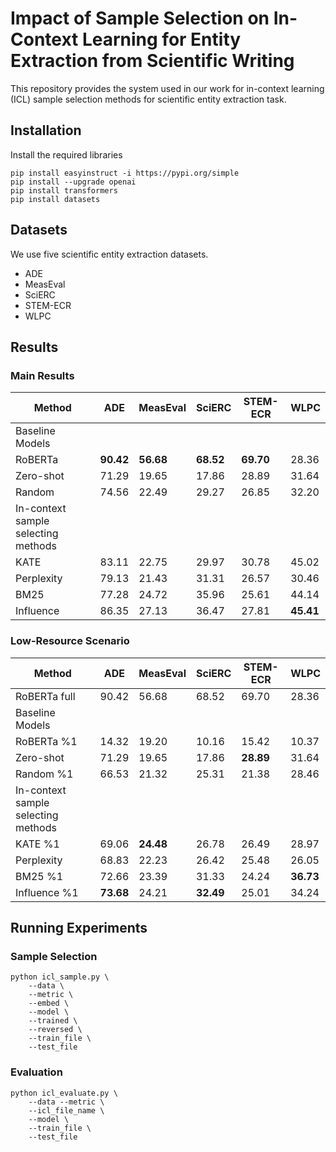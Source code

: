 
# Impact of Sample Selection on In-Context Learning for Entity Extraction from Scientific Writing

This repository provides the system used in our work for in-context learning (ICL) sample selection methods for scientific entity extraction task.

## Installation

Install the required libraries

```
pip install easyinstruct -i https://pypi.org/simple
pip install --upgrade openai
pip install transformers
pip install datasets
```


## Datasets

We use five scientific entity extraction datasets.
- ADE
- MeasEval
- SciERC
- STEM-ECR
- WLPC

## Results

### Main Results

| **Method**                          	| **ADE** 	| **MeasEval** 	| **SciERC** 	| **STEM-ECR** 	| **WLPC** 	|
|-------------------------------------	|---------	|--------------	|------------	|----------	|----------	|
| Baseline Models                     	|         	|              	|            	|          	|          	|
| RoBERTa                             	| **90.42**   	| **56.68**        	| **68.52**      	| **69.70**    	| 28.36    	|
| Zero-shot                           	| 71.29   	| 19.65        	| 17.86      	| 28.89    	| 31.64    	|
| Random                              	| 74.56   	| 22.49        	| 29.27      	| 26.85    	| 32.20    	|
| In-context sample selecting methods 	|         	|              	|            	|          	|          	|
| KATE                                	| 83.11   	| 22.75        	| 29.97      	| 30.78    	| 45.02    	|
| Perplexity                          	| 79.13   	| 21.43        	| 31.31      	| 26.57    	| 30.46    	|
| BM25                                	| 77.28   	| 24.72        	| 35.96      	| 25.61    	| 44.14    	|
| Influence                           	| 86.35   	| 27.13        	| 36.47      	| 27.81    	| **45.41**    	|


### Low-Resource Scenario
| **Method**                          	| **ADE** 	| **MeasEval** 	| **SciERC** 	| **STEM-ECR** 	| **WLPC** 	|
|-------------------------------------	|---------	|--------------	|------------	|----------	|----------	|
| RoBERTa full                            	| 90.42   	| 56.68        	| 68.52      	| 69.70    	| 28.36    	|
| Baseline Models                     	|         	|              	|            	|          	|          	|
| RoBERTa %1                             	| 14.32  	| 19.20       	| 10.16      	| 15.42   	| 10.37    	|
| Zero-shot                         	| 71.29   	| 19.65        	| 17.86      	| **28.89**    	| 31.64    	|
| Random %1                              	| 66.53   	| 21.32        	| 25.31      	| 21.38    	| 28.46   	|
| In-context sample selecting methods 	|         	|              	|            	|          	|          	|
| KATE %1                                	| 69.06   	| **24.48**        	| 26.78      	| 26.49    	| 28.97    	|
| Perplexity                          	| 68.83   	| 22.23       	| 26.42      	| 25.48    	| 26.05    	|
| BM25 %1                                	| 72.66   	| 23.39        	| 31.33      	| 24.24    	| **36.73**    	|
| Influence %1                          	| **73.68**  	| 24.21        	| **32.49**      	| 25.01   	| 34.24    	|

## Running Experiments

### Sample Selection
```
python icl_sample.py \
    --data \
    --metric \
    --embed \
    --model \
    --trained \
    --reversed \
    --train_file \
    --test_file

```

### Evaluation
```
python icl_evaluate.py \
    --data --metric \
    --icl_file_name \
    --model \
    --train_file \ 
    --test_file

```
